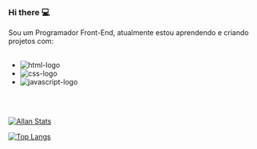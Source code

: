 ### Hi there :computer:

Sou um Programador Front-End, atualmente estou aprendendo e criando projetos com:
<br>
<br>
   - <img src="https://img.shields.io/badge/HTML5-E34F26?style=for-the-badge&logo=html5&logoColor=white" alt="html-logo" />
   - <img src="https://img.shields.io/badge/CSS3-1572B6?style=for-the-badge&logo=css3&logoColor=white" alt="css-logo" />
   - <img src="https://img.shields.io/badge/JavaScript-323330?style=for-the-badge&logo=javascript&logoColor=F7DF1E" alt="javascript-logo" />
<br>
<br>

[![Allan Stats](https://github-readme-stats.vercel.app/api?username=allansoares28)](https://github.com/anuraghazra/github-readme-stats)

[![Top Langs](https://github-readme-stats.vercel.app/api/top-langs/?username=allansoares28)](https://github.com/anuraghazra/github-readme-stats)
   
